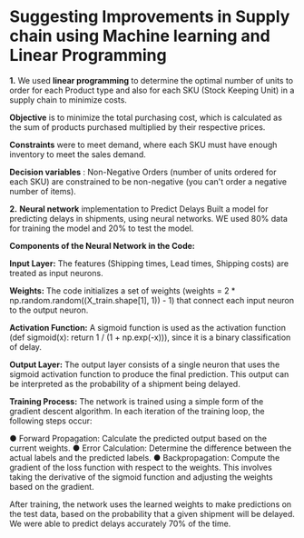 # Suggesting Improvements in Supply chain using Machine learning and Linear Programming
**1.** We used **linear programming** to determine the optimal number of units to order for each Product
type and also for each SKU (Stock Keeping Unit) in a supply chain to minimize costs.

**Objective** is to minimize the total purchasing cost, which is calculated as the sum of products
purchased multiplied by their respective prices.

**Constraints** were to meet demand, where each SKU must have enough inventory to meet the
sales demand.

**Decision variables** : Non-Negative Orders  (number of units ordered for each
SKU) are constrained to be non-negative (you can't order a negative number of items).

**2.** **Neural network** implementation to Predict Delays
Built a model for predicting delays in shipments, using neural networks.
WE used 80% data for training the model and 20% to test the model.

**Components of the Neural Network in the Code:**

**Input Layer:** The features (Shipping times, Lead times, Shipping costs) are treated as input neurons. 

**Weights:** The code initializes a set of weights (weights = 2 * np.random.random((X_train.shape[1], 1)) - 1) that connect each input neuron to the output neuron. 

**Activation Function:** A sigmoid function is used as the activation function (def sigmoid(x): return 1 / (1 + np.exp(-x))), since it is a  binary classification of delay.

**Output Layer:** The output layer consists of a single neuron that uses the sigmoid activation function to produce the final prediction. 
This output can be interpreted as the probability of a shipment being delayed.

**Training Process:** The network is trained using a simple form of the gradient descent algorithm. 
In each iteration of the training loop, the following steps occur:

● Forward Propagation:  Calculate the predicted output based on the current weights.
● Error Calculation: Determine the difference between the actual labels and the predicted labels. 
● Backpropagation: Compute the gradient of the loss function with respect to the weights. This involves taking the derivative of the sigmoid function and adjusting the weights based on the gradient.

After training, the network uses the learned weights to make predictions on the test data, based on the probability that a given shipment will be delayed.
We were able to predict delays accurately 70% of the time.

